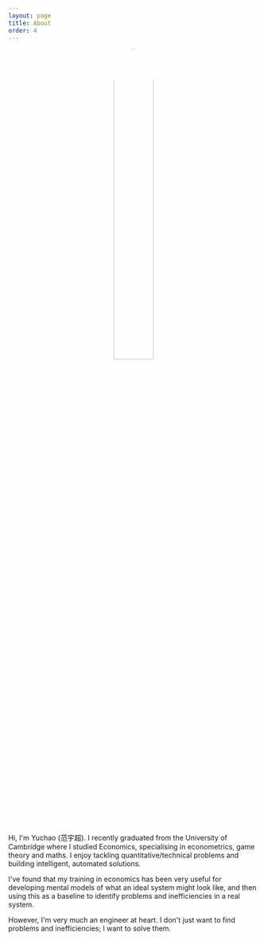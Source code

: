 ```yaml
---
layout: page
title: About
order: 4
---
```


<center>
<img src="{{ site.imageurl }}yuch.jfif" style="border-radius: 50%; width: 40%"/>
</center>

Hi, I'm Yuchao (范宇超). I recently graduated from the University of Cambridge where I studied Economics, specialising in econometrics, game theory and maths. I enjoy tackling quantitative/technical problems and building intelligent, automated solutions.

I've found that my training in economics has been very useful for developing mental models of what an ideal system might look like, and then using this as a baseline to identify problems and inefficiencies in a real system.

However, I'm very much an engineer at heart. I don't just want to find problems and inefficiencies; I want to solve them.
